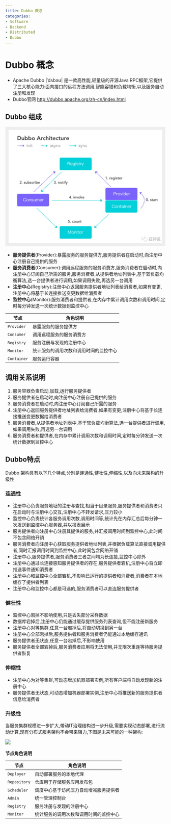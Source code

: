 ```yaml
---
title: Dubbo 概念
categories:
- Software
- Backend
- Distributed
- Dubbo
---
```

# Dubbo 概念

- Apache Dubbo |ˈdʌbəʊ| 是一款高性能,轻量级的开源Java RPC框架,它提供了三大核心能力:面向接口的远程方法调用,智能容错和负载均衡,以及服务自动注册和发现
- Dubbo官网 http://dubbo.apache.org/zh-cn/index.html

## Dubbo 组成

<img src="https://raw.githubusercontent.com/LuShan123888/Files/main/Pictures/2020-12-10-2020-11-18-640-20201118130507459.png" alt="img" style="zoom:67%;" />

- **服务提供者**(Provider):暴露服务的服务提供方,服务提供者在启动时,向注册中心注册自己提供的服务
- **服务消费者**(Consumer):调用远程服务的服务消费方,服务消费者在启动时,向注册中心订阅自己所需的服务,服务消费者,从提供者地址列表中,基于软负载均衡算法,选一台提供者进行调用,如果调用失败,再选另一台调用
- **注册中心**(Registry):注册中心返回服务提供者地址列表给消费者,如果有变更,注册中心将基于长连接推送变更数据给消费者
- **监控中心**(Monitor):服务消费者和提供者,在内存中累计调用次数和调用时间,定时每分钟发送一次统计数据到监控中心

| 节点        | 角色说明                               |
| ----------- | -------------------------------------- |
| `Provider`  | 暴露服务的服务提供方                   |
| `Consumer`  | 调用远程服务的服务消费方               |
| `Registry`  | 服务注册与发现的注册中心               |
| `Monitor`   | 统计服务的调用次数和调用时间的监控中心 |
| `Container` | 服务运行容器                           |

## 调用关系说明

1.  服务容器负责启动,加载,运行服务提供者
2.  服务提供者在启动时,向注册中心注册自己提供的服务
3.  服务消费者在启动时,向注册中心订阅自己所需的服务
4.  注册中心返回服务提供者地址列表给消费者,如果有变更,注册中心将基于长连接推送变更数据给消费者
5.  服务消费者,从提供者地址列表中,基于软负载均衡算法,选一台提供者进行调用,如果调用失败,再选另一台调用
6.  服务消费者和提供者,在内存中累计调用次数和调用时间,定时每分钟发送一次统计数据到监控中心

## Dubbo特点

Dubbo 架构具有以下几个特点,分别是连通性,健壮性,伸缩性,以及向未来架构的升级性

### 连通性

-   注册中心负责服务地址的注册与查找,相当于目录服务,服务提供者和消费者只在启动时与注册中心交互,注册中心不转发请求,压力较小
-   监控中心负责统计各服务调用次数,调用时间等,统计先在内存汇总后每分钟一次发送到监控中心服务器,并以报表展示
-   服务提供者向注册中心注册其提供的服务,并汇报调用时间到监控中心,此时间不包含网络开销
-   服务消费者向注册中心获取服务提供者地址列表,并根据负载算法直接调用提供者,同时汇报调用时间到监控中心,此时间包含网络开销
-   注册中心,服务提供者,服务消费者三者之间均为长连接,监控中心除外
-   注册中心通过长连接感知服务提供者的存在,服务提供者宕机,注册中心将立即推送事件通知消费者
-   注册中心和监控中心全部宕机,不影响已运行的提供者和消费者,消费者在本地缓存了提供者列表
-   注册中心和监控中心都是可选的,服务消费者可以直连服务提供者

### 健壮性

-   监控中心宕掉不影响使用,只是丢失部分采样数据
-   数据库宕掉后,注册中心仍能通过缓存提供服务列表查询,但不能注册新服务
-   注册中心对等集群,任意一台宕掉后,将自动切换到另一台
-   注册中心全部宕掉后,服务提供者和服务消费者仍能通过本地缓存通讯
-   服务提供者无状态,任意一台宕掉后,不影响使用
-   服务提供者全部宕掉后,服务消费者应用将无法使用,并无限次重连等待服务提供者恢复

### 伸缩性

-   注册中心为对等集群,可动态增加机器部署实例,所有客户端将自动发现新的注册中心
-   服务提供者无状态,可动态增加机器部署实例,注册中心将推送新的服务提供者信息给消费者

### 升级性

当服务集群规模进一步扩大,带动IT治理结构进一步升级,需要实现动态部署,进行流动计算,现有分布式服务架构不会带来阻力,下图是未来可能的一种架构:

![](https://dubbo.apache.org/imgs/user/dubbo-architecture-future.jpg)

**节点角色说明**

| 节点         | 角色说明                               |
| ------------ | -------------------------------------- |
| `Deployer`   | 自动部署服务的本地代理                 |
| `Repository` | 仓库用于存储服务应用发布包             |
| `Scheduler`  | 调度中心基于访问压力自动增减服务提供者 |
| `Admin`      | 统一管理控制台                         |
| `Registry`   | 服务注册与发现的注册中心               |
| `Monitor`    | 统计服务的调用次数和调用时间的监控中心 |